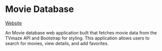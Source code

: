 # Movie Database

[Website](https://marvelous-dango-8d57b6.netlify.app/)

An Movie database web application built that fetches movie data from the TVmaze API and Bootstrap for styling. This application allows users to search for movies, view details, and add favorites.
